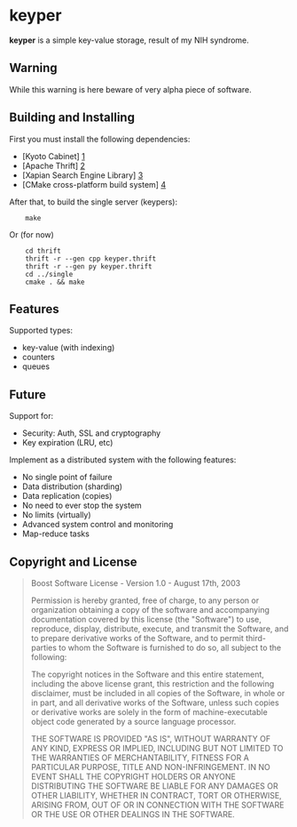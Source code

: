 keyper
======

**keyper** is a simple key-value storage, result of my NIH syndrome.

Warning
-------

While this warning is here beware of very alpha piece of software.


Building and Installing
-----------------------

First you must install the following dependencies:

* [Kyoto Cabinet] [1]
* [Apache Thrift] [2]
* [Xapian Search Engine Library] [3]
* [CMake cross-platform build system] [4]

After that, to build the single server (keypers):

        make

Or (for now)

        cd thrift
        thrift -r --gen cpp keyper.thrift
        thrift -r --gen py keyper.thrift
        cd ../single
        cmake . && make

Features
--------

Supported types:

* key-value (with indexing)
* counters
* queues

Future
------

Support for:

* Security: Auth, SSL and cryptography
* Key expiration (LRU, etc)

Implement as a distributed system with the following features:

* No single point of failure
* Data distribution (sharding)
* Data replication (copies)
* No need to ever stop the system
* No limits (virtually)
* Advanced system control and monitoring
* Map-reduce tasks

Copyright and License
---------------------

> Boost Software License - Version 1.0 - August 17th, 2003
> 
> Permission is hereby granted, free of charge, to any person or organization
> obtaining a copy of the software and accompanying documentation covered by
> this license (the "Software") to use, reproduce, display, distribute,
> execute, and transmit the Software, and to prepare derivative works of the
> Software, and to permit third-parties to whom the Software is furnished to
> do so, all subject to the following:
> 
> The copyright notices in the Software and this entire statement, including
> the above license grant, this restriction and the following disclaimer,
> must be included in all copies of the Software, in whole or in part, and
> all derivative works of the Software, unless such copies or derivative
> works are solely in the form of machine-executable object code generated by
> a source language processor.
> 
> THE SOFTWARE IS PROVIDED "AS IS", WITHOUT WARRANTY OF ANY KIND, EXPRESS OR
> IMPLIED, INCLUDING BUT NOT LIMITED TO THE WARRANTIES OF MERCHANTABILITY,
> FITNESS FOR A PARTICULAR PURPOSE, TITLE AND NON-INFRINGEMENT. IN NO EVENT
> SHALL THE COPYRIGHT HOLDERS OR ANYONE DISTRIBUTING THE SOFTWARE BE LIABLE
> FOR ANY DAMAGES OR OTHER LIABILITY, WHETHER IN CONTRACT, TORT OR OTHERWISE,
> ARISING FROM, OUT OF OR IN CONNECTION WITH THE SOFTWARE OR THE USE OR OTHER
> DEALINGS IN THE SOFTWARE.



  [1]: http://1978th.net/kyotocabinet/            "Kyoto Cabinet"
  [2]: http://incubator.apache.org/thrift/        "Apache Thrift"
  [3]: http://xapian.org/                         "Xapian"
  [4]: http://www.cmake.org/                      "CMake"
